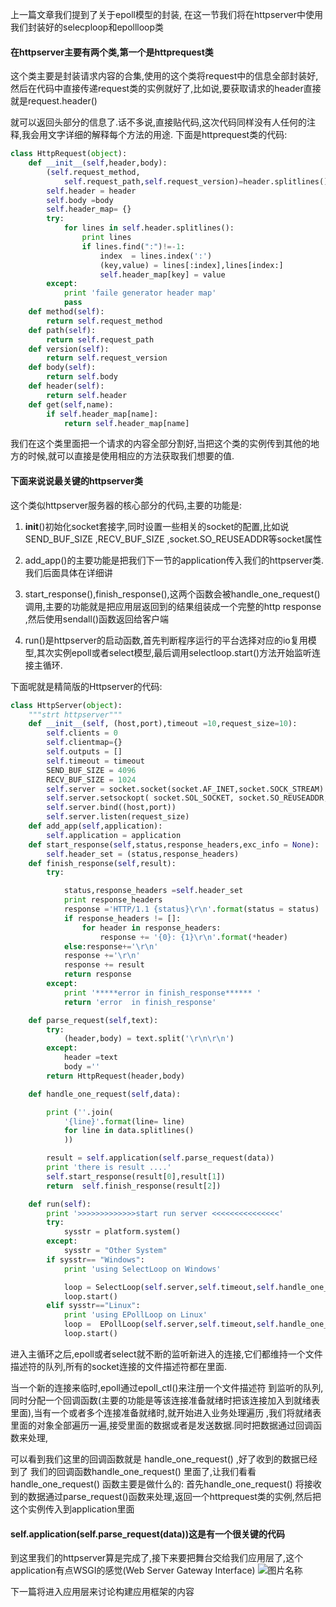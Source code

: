 


上一篇文章我们提到了关于epoll模型的封装,
在这一节我们将在httpserver中使用我们封装好的selecploop和epollloop类
<!-- more -->
#### 在httpserver主要有两个类,第一个是httprequest类

这个类主要是封装请求内容的合集,使用的这个类将request中的信息全部封装好,然后在代码中直接传递request类的实例就好了,比如说,要获取请求的header直接就是request.header()

就可以返回头部分的信息了.话不多说,直接贴代码,这次代码同样没有人任何的注释,我会用文字详细的解释每个方法的用途.
下面是httprequest类的代码:

```python
class HttpRequest(object):
	def __init__(self,header,body):
		(self.request_method,
			self.request_path,self.request_version)=header.splitlines()[0].rstrip('rn').split()
		self.header = header
		self.body =body
		self.header_map= {}
		try:
			for lines in self.header.splitlines():
				print lines
				if lines.find(":")!=-1:
					index  = lines.index(':')
					(key,value) = lines[:index],lines[index:]
					self.header_map[key] = value
		except:
			print 'faile generator header map'
			pass
	def method(self):
		return self.request_method
	def path(self):
		return self.request_path
	def version(self):
		return self.request_version
	def body(self):
		return self.body
	def header(self):
		return self.header
	def get(self,name):
		if self.header_map[name]:
			return self.header_map[name]

```

我们在这个类里面把一个请求的内容全部分割好,当把这个类的实例传到其他的地方的时候,就可以直接是使用相应的方法获取我们想要的值.

#### 下面来说说最关键的httpserver类
这个类似httpserver服务器的核心部分的代码,主要的功能是:
1.   __init__()初始化socket套接字,同时设置一些相关的socket的配置,比如说SEND_BUF_SIZE  ,RECV_BUF_SIZE ,socket.SO_REUSEADDR等socket属性

2.   add_app()的主要功能是把我们下一节的application传入我们的httpserver类.我们后面具体在详细讲
3.   start_response(),finish_response(),这两个函数会被handle_one_request()调用,主要的功能就是把应用层返回到的结果组装成一个完整的http response ,然后使用sendall()函数返回给客户端
4.   run()是httpserver的启动函数,首先判断程序运行的平台选择对应的io复用模型,其次实例epoll或者select模型,最后调用selectloop.start()方法开始监听连接主循环.

下面呢就是精简版的Httpserver的代码:
```python
class HttpServer(object):
	"""strt httpserver"""
	def __init__(self, (host,port),timeout =10,request_size=10):
		self.clients = 0
		self.clientmap={}
		self.outputs = []
		self.timeout = timeout
		SEND_BUF_SIZE = 4096
		RECV_BUF_SIZE = 1024
		self.server = socket.socket(socket.AF_INET,socket.SOCK_STREAM)
		self.server.setsockopt( socket.SOL_SOCKET, socket.SO_REUSEADDR, 1 )
		self.server.bind((host,port))
		self.server.listen(request_size)
	def add_app(self,application):
		self.application = application
	def start_response(self,status,response_headers,exc_info = None):
		self.header_set = (status,response_headers)
	def finish_response(self,result):
		try:

			status,response_headers =self.header_set
			print response_headers
			response ='HTTP/1.1 {status}\r\n'.format(status = status)
			if response_headers != []:
				for header in response_headers:
					response += '{0}: {1}\r\n'.format(*header)
			else:response+='\r\n'
			response +='\r\n'			
			response += result
			return response
		except:
			print '*****error in finish_response****** '
			return 'error  in finish_response'

	def parse_request(self,text):
		try:
			(header,body) = text.split('\r\n\r\n')
		except:
			header =text
			body =''
		return HttpRequest(header,body)

	def handle_one_request(self,data):

		print (''.join(
			'{line}'.format(line= line)
			for line in data.splitlines()
			))

		result = self.application(self.parse_request(data))
		print 'there is result ....'
		self.start_response(result[0],result[1])
		return  self.finish_response(result[2])

	def run(self):
		print '>>>>>>>>>>>>>start run server <<<<<<<<<<<<<<<'
		try:
			sysstr = platform.system()
		except:
			sysstr = "Other System"
		if sysstr== "Windows":
			print 'using SelectLoop on Windows'

			loop = SelectLoop(self.server,self.timeout,self.handle_one_request)
			loop.start()
		elif sysstr=="Linux":
			print 'using EPollLoop on Linux'
			loop =  EPollLoop(self.server,self.timeout,self.handle_one_request)
			loop.start()

```

进入主循环之后,epoll或者select就不断的监听新进入的连接,它们都维持一个文件描述符的队列,所有的socket连接的文件描述符都在里面.

当一个新的连接来临时,epoll通过epoll_ctl()来注册一个文件描述符 到监听的队列,同时分配一个回调函数(主要的功能是等该连接准备就绪时把该连接加入到就绪表里面),当有一个或者多个连接准备就绪时,就开始进入业务处理遍历
,我们将就绪表里面的对象全部遍历一遍,接受里面的数据或者是发送数据.同时把数据通过回调函数来处理,

可以看到我们这里的回调函数就是  handle_one_request() ,好了收到的数据已经到了
我们的回调函数handle_one_request() 里面了,让我们看看handle_one_request() 函数主要是做什么的:
首先handle_one_request() 将接收到的数据通过parse_request()函数来处理,返回一个httprequest类的实例,然后把这个实例传入到application里面

#### self.application(self.parse_request(data))这是有一个很关键的代码

到这里我们的httpserver算是完成了,接下来要把舞台交给我们应用层了,这个application有点WSGI的感觉(Web Server Gateway Interface)
![图片名称](http://www.nowamagic.net/librarys/images/201309/2013_09_04_01.png)


下一篇将进入应用层来讨论构建应用框架的内容